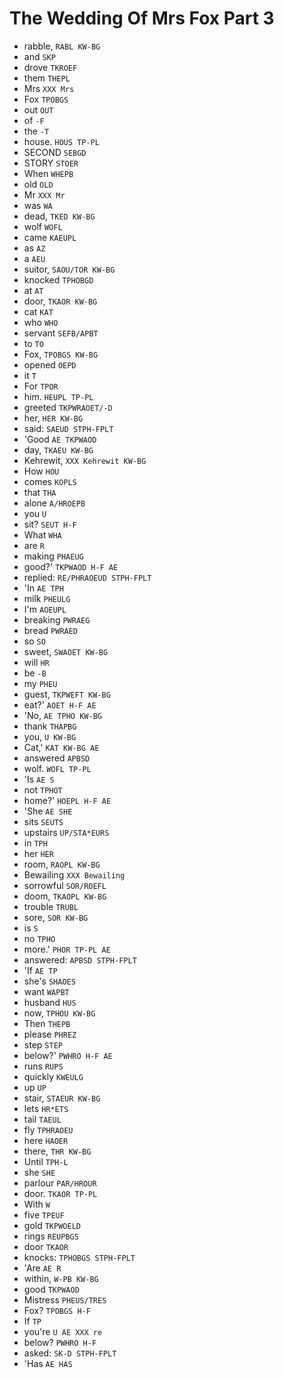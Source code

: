 # The Wedding Of Mrs Fox Part 3

* rabble, `RABL KW-BG`
* and `SKP`
* drove `TKROEF`
* them `THEPL`
* Mrs `XXX Mrs`
* Fox `TPOBGS`
* out `OUT`
* of `-F`
* the `-T`
* house. `HOUS TP-PL`
* SECOND `SEBGD`
* STORY `STOER`
* When `WHEPB`
* old `OLD`
* Mr `XXX Mr`
* was `WA`
* dead, `TKED KW-BG`
* wolf `WOFL`
* came `KAEUPL`
* as `AZ`
* a `AEU`
* suitor, `SAOU/TOR KW-BG`
* knocked `TPHOBGD`
* at `AT`
* door, `TKAOR KW-BG`
* cat `KAT`
* who `WHO`
* servant `SEFB/APBT`
* to `TO`
* Fox, `TPOBGS KW-BG`
* opened `OEPD`
* it `T`
* For `TPOR`
* him. `HEUPL TP-PL`
* greeted `TKPWRAOET/-D`
* her, `HER KW-BG`
* said: `SAEUD STPH-FPLT`
* 'Good `AE TKPWAOD`
* day, `TKAEU KW-BG`
* Kehrewit, `XXX Kehrewit KW-BG`
* How `HOU`
* comes `KOPLS`
* that `THA`
* alone `A/HROEPB`
* you `U`
* sit? `SEUT H-F`
* What `WHA`
* are `R`
* making `PHAEUG`
* good?' `TKPWAOD H-F AE`
* replied: `RE/PHRAOEUD STPH-FPLT`
* 'In `AE TPH`
* milk `PHEULG`
* I'm `AOEUPL`
* breaking `PWRAEG`
* bread `PWRAED`
* so `SO`
* sweet, `SWAOET KW-BG`
* will `HR`
* be `-B`
* my `PHEU`
* guest, `TKPWEFT KW-BG`
* eat?' `AOET H-F AE`
* 'No, `AE TPHO KW-BG`
* thank `THAPBG`
* you, `U KW-BG`
* Cat,' `KAT KW-BG AE`
* answered `APBSD`
* wolf. `WOFL TP-PL`
* 'Is `AE S`
* not `TPHOT`
* home?' `HOEPL H-F AE`
* 'She `AE SHE`
* sits `SEUTS`
* upstairs `UP/STA*EURS`
* in `TPH`
* her `HER`
* room, `RAOPL KW-BG`
* Bewailing `XXX Bewailing`
* sorrowful `SOR/ROEFL`
* doom, `TKAOPL KW-BG`
* trouble `TRUBL`
* sore, `SOR KW-BG`
* is `S`
* no `TPHO`
* more.' `PHOR TP-PL AE`
* answered: `APBSD STPH-FPLT`
* 'If `AE TP`
* she's `SHAOES`
* want `WAPBT`
* husband `HUS`
* now, `TPHOU KW-BG`
* Then `THEPB`
* please `PHREZ`
* step `STEP`
* below?' `PWHRO H-F AE`
* runs `RUPS`
* quickly `KWEULG`
* up `UP`
* stair, `STAEUR KW-BG`
* lets `HR*ETS`
* tail `TAEUL`
* fly `TPHRAOEU`
* here `HAOER`
* there, `THR KW-BG`
* Until `TPH-L`
* she `SHE`
* parlour `PAR/HROUR`
* door. `TKAOR TP-PL`
* With `W`
* five `TPEUF`
* gold `TKPWOELD`
* rings `REUPBGS`
* door `TKAOR`
* knocks: `TPHOBGS STPH-FPLT`
* 'Are `AE R`
* within, `W-PB KW-BG`
* good `TKPWAOD`
* Mistress `PHEUS/TRES`
* Fox? `TPOBGS H-F`
* If `TP`
* you're `U AE XXX re`
* below? `PWHRO H-F`
* asked: `SK-D STPH-FPLT`
* 'Has `AE HAS`

